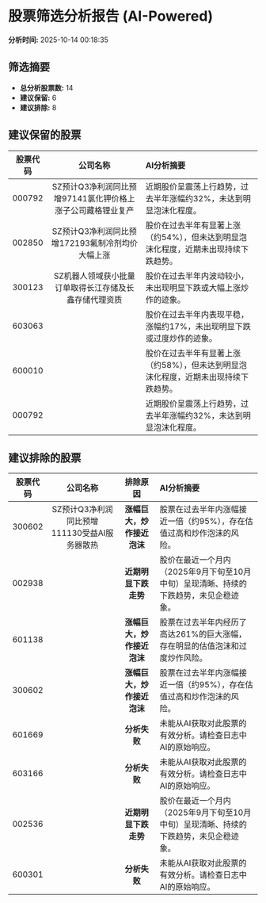 # 股票筛选分析报告 (AI-Powered)

**分析时间:** 2025-10-14 00:18:35

## 筛选摘要

- **总分析股票数:** 14
- **建议保留:** 6
- **建议排除:** 8

## 建议保留的股票

| 股票代码 | 公司名称 | AI分析摘要 |
|:---:|:---:|:---|
| 000792 | SZ预计Q3净利润同比预增97141氯化钾价格上涨子公司藏格锂业复产 | 近期股价呈震荡上行趋势，过去半年涨幅约32%，未达到明显泡沫化程度。 |
| 002850 | SZ预计Q3净利润同比预增172193氟制冷剂均价大幅上涨 | 股价在过去半年有显著上涨（约54%），但未达到明显泡沫化程度，近期未出现持续下跌趋势。 |
| 300123 | SZ机器人领域获小批量订单取得长江存储及长鑫存储代理资质 | 股价在过去半年内波动较小，未出现明显下跌或大幅上涨炒作的迹象。 |
| 603063 |  | 股价在过去半年内表现平稳，涨幅约17%，未出现明显下跌或过度炒作的迹象。 |
| 600010 |  | 股价在过去半年有显著上涨（约58%），但未达到明显泡沫化程度，近期未出现持续下跌趋势。 |
| 000792 |  | 近期股价呈震荡上行趋势，过去半年涨幅约32%，未达到明显泡沫化程度。 |

## 建议排除的股票

| 股票代码 | 公司名称 | 排除原因 | AI分析摘要 |
|:---:|:---:|:---:|:---|
| 300602 | SZ预计Q3净利润同比预增111130受益AI服务器散热 | **涨幅巨大，炒作接近泡沫** | 股票在过去半年内涨幅接近一倍（约95%），存在估值过高和炒作泡沫的风险。 |
| 002938 |  | **近期明显下跌走势** | 股价在最近一个月内（2025年9月下旬至10月中旬）呈现清晰、持续的下跌趋势，未见企稳迹象。 |
| 601138 |  | **涨幅巨大，炒作接近泡沫** | 股票在过去半年内经历了高达261%的巨大涨幅，存在明显的估值泡沫和过度炒作风险。 |
| 300602 |  | **涨幅巨大，炒作接近泡沫** | 股票在过去半年内涨幅接近一倍（约95%），存在估值过高和炒作泡沫的风险。 |
| 601669 |  | **分析失败** | 未能从AI获取对此股票的有效分析。请检查日志中AI的原始响应。 |
| 603166 |  | **分析失败** | 未能从AI获取对此股票的有效分析。请检查日志中AI的原始响应。 |
| 002536 |  | **近期明显下跌走势** | 股价在最近一个月内（2025年9月下旬至10月中旬）呈现清晰、持续的下跌趋势，未见企稳迹象。 |
| 600301 |  | **分析失败** | 未能从AI获取对此股票的有效分析。请检查日志中AI的原始响应。 |

